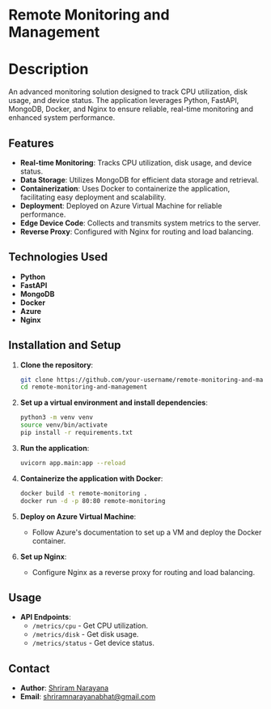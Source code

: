 # Remote Monitoring and Management

# Description
An advanced monitoring solution designed to track CPU utilization, disk usage, and device status. The application leverages Python, FastAPI, MongoDB, Docker, and Nginx to ensure reliable, real-time monitoring and enhanced system performance.

## Features

- **Real-time Monitoring**: Tracks CPU utilization, disk usage, and device status.
- **Data Storage**: Utilizes MongoDB for efficient data storage and retrieval.
- **Containerization**: Uses Docker to containerize the application, facilitating easy deployment and scalability.
- **Deployment**: Deployed on Azure Virtual Machine for reliable performance.
- **Edge Device Code**: Collects and transmits system metrics to the server.
- **Reverse Proxy**: Configured with Nginx for routing and load balancing.

## Technologies Used

- **Python**
- **FastAPI**
- **MongoDB**
- **Docker**
- **Azure**
- **Nginx**

## Installation and Setup

1. **Clone the repository**:
    ```sh
    git clone https://github.com/your-username/remote-monitoring-and-management.git
    cd remote-monitoring-and-management
    ```

2. **Set up a virtual environment and install dependencies**:
    ```sh
    python3 -m venv venv
    source venv/bin/activate
    pip install -r requirements.txt
    ```

3. **Run the application**:
    ```sh
    uvicorn app.main:app --reload
    ```

4. **Containerize the application with Docker**:
    ```sh
    docker build -t remote-monitoring .
    docker run -d -p 80:80 remote-monitoring
    ```

5. **Deploy on Azure Virtual Machine**:
    - Follow Azure's documentation to set up a VM and deploy the Docker container.

6. **Set up Nginx**:
    - Configure Nginx as a reverse proxy for routing and load balancing.

## Usage

- **API Endpoints**:
    - `/metrics/cpu` - Get CPU utilization.
    - `/metrics/disk` - Get disk usage.
    - `/metrics/status` - Get device status.

## Contact

- **Author**: [Shriram Narayana](https://github.com/Shr1ramN)
- **Email**: shriramnarayanabhat@gmail.com

